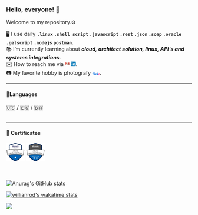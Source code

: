  ### Hello, everyone! 👋
 
 Welcome to my repository.⚙
 
🖥️ I use daily <strong>`.linux` `.shell script` `.javascript` `.rest` `.json` `.soap` `.oracle` `.gelscript` `.nodejs` `postman`</strong>.<br/>
📚 I’m currently learning about <strong><em>cloud, architect solution, linux, API's and systems integrations</em></strong>.<br/>
✉️ How to reach me via <a href="mailto:danieldbf@gmail.com"><img width="2.5%" height="2.5%" src="https://github.com/danieldbf/danieldbf/blob/main/logo-gmail-256.png"/></a> <a href="https://www.linkedin.com/in/daniel-barros-flores-31822422/?locale=en_US" target="_blank"><img width="2.5%" height="2.5%" src="https://github.com/danieldbf/danieldbf/blob/main/linkedin.png"/></a>.<br/>
📷 My favorite hobby is photografy <a href="https://www.flickr.com/lifeideas" target="_blank"><img width="4%" height="4%" src="https://github.com/danieldbf/danieldbf/blob/main/flickr-logo.png"/></a>.
 
 ___
 
#### 👅Languages<br/>
 :us: / :es: / :brazil:
<br/><br/>
___
#### 🥇 Certificates<br/>
<div>
 <img width="10%" height="10%" src="https://github.com/danieldbf/danieldbf/blob/main/azure-fundamentals-600x600.png"/>
 <img width="10%" height="10%" src="https://github.com/danieldbf/danieldbf/blob/main/azure-administrator-associate-600x600.png"/>
</div>
<br/><br/>

![Anurag's GitHub stats](https://github-readme-stats.vercel.app/api?username=danieldbf&theme=algolia&show_icons=true)

[![willianrod's wakatime stats](https://github-readme-stats.vercel.app/api/wakatime?username=danieldbf)](https://github.com/danieldbf/github-readme-stats)


![](https://komarev.com/ghpvc/?username=danieldbf&color=blue&style=flat)
<!---
danieldbf/danieldbf is a ✨ special ✨ repository because its `README.md` (this file) appears on your GitHub profile.
You can click the Preview link to take a look at your changes.
--->
